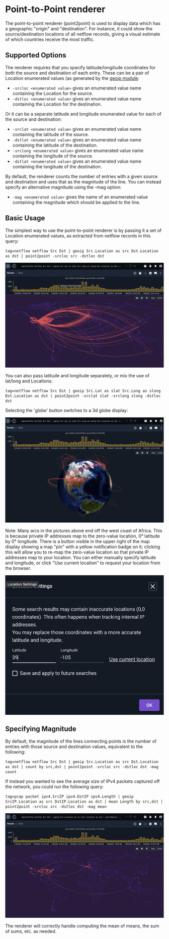 # Point-to-Point renderer

The point-to-point renderer (point2point) is used to display data which has a geographic "origin" and "destination". For instance, it could show the source/destination locations of all netflow records, giving a visual estimate of which countries receive the most traffic.

## Supported Options
The renderer requires that you specify latitude/longitude coordinates for both the source and destination of each entry. These can be a pair of Location enumerated values (as generated by the [geoip module](#!search/geoip/geoip.md):

* `-srcloc <enumerated value>` gives an enumerated value name containing the Location for the source.
* `-dstloc <enumerated value>` gives an enumerated value name containing the Location for the destination.

Or it can be a separate latitude and longitude enumerated value for each of the source and destination:

* `-srclat <enumerated value>` gives an enumerated value name containing the latitude of the source.
* `-dstlat <enumerated value>` gives an enumerated value name containing the latitude of the destination.
* `-srclong <enumerated value>` gives an enumerated value name containing the longitude of the source.
* `-dstlat <enumerated value>` gives an enumerated value name containing the longitude of the destination.

By default, the renderer counts the number of entries with a given source and destination and uses that as the magnitude of the line. You can instead specify an alternative magnitude using the -mag option:

* `-mag <enumerated value>` gives the name of an enumerated value containing the magnitude which should be applied to the line.

## Basic Usage

The simplest way to use the point-to-point renderer is by passing it a set of Location enumerated values, as extracted from netflow records in this query:

```
tag=netflow netflow Src Dst | geoip Src.Location as src Dst.Location as dst | point2point -srcloc src -dstloc dst
```

![](p2p.png)

You can also pass latitude and longitude separately, or mix the use of lat/long and Locations:

```
tag=netflow netflow Src Dst | geoip Src.Lat as slat Src.Long as slong Dst.Location as dst | point2point -srclat slat -srclong slong -dstloc dst
```

Selecting the 'globe' button switches to a 3d globe display:

![](globe.png)

Note: Many arcs in the pictures above end off the west coast of Africa. This is because private IP addresses map to the zero-value location, 0° latitude by 0° longitude. There is a button visible in the upper right of the map display showing a map "pin" with a yellow notification badge on it; clicking this will allow you to re-map the zero-value location so that private IP addresses map to your location. You can either manually specify latitude and longitude, or click "Use current location" to request your location from the browser.

![](location.png)

## Specifying Magnitude

By default, the magnitude of the lines connecting points is the number of entries with those source and destination values, equivalent to the following:

```
tag=netflow netflow Src Dst | geoip Src.Location as src Dst.Location as dst | count by src,dst | point2point -srcloc src -dstloc dst -mag count
```

If instead you wanted to see the average size of IPv4 packets captured off the network, you could run the following query:

```
tag=pcap packet ipv4.SrcIP ipv4.DstIP ipv4.Length | geoip SrcIP.Location as src DstIP.Location as dst | mean Length by src,dst | point2point -srcloc src -dstloc dst -mag mean
```

![](mean.png)

The renderer will correctly handle computing the mean of means, the sum of sums, etc. as needed.

